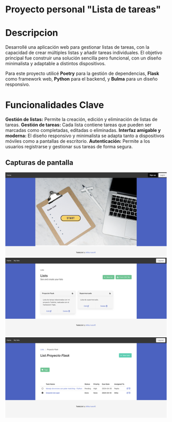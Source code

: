 # Proyecto personal "Lista de tareas"

# Descripcion
Desarrollé una aplicación web para gestionar listas de tareas, con la capacidad de crear múltiples listas y añadir tareas individuales. El objetivo principal fue construir una solución sencilla pero funcional, con un diseño minimalista y adaptable a distintos dispositivos.

Para este proyecto utilicé **Poetry** para la gestión de dependencias, **Flask** como framework web, **Python** para el backend, y **Bulma** para un diseño responsivo.

# Funcionalidades Clave
**Gestión de listas:** Permite la creación, edición y eliminación de listas de tareas.
**Gestión de tareas:** Cada lista contiene tareas que pueden ser marcadas como completadas, editadas o eliminadas.
**Interfaz amigable y moderna:** El diseño responsivo y minimalista se adapta tanto a dispositivos móviles como a pantallas de escritorio.
**Autenticación:** Permite a los usuarios registrarse y gestionar sus tareas de forma segura.

## Capturas de pantalla
<img src="images/home.png" alt="Captura del home" width="600"/>
<img src="images/lists.png" alt="Captura de listas" width="600"/>
<img src="images/tasks.png" alt="Captura de tareas" width="600"/>
